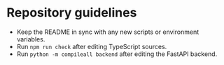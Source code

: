 # Repository guidelines

- Keep the README in sync with any new scripts or environment variables.
- Run `npm run check` after editing TypeScript sources.
- Run `python -m compileall backend` after editing the FastAPI backend.
